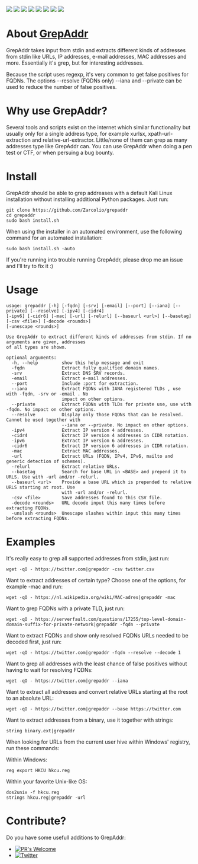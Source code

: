 ![](https://img.shields.io/github/license/Zarcolio/grepaddr) ![](https://badges.pufler.dev/visits/Zarcolio/grepaddr) ![](https://img.shields.io/github/stars/Zarcolio/grepaddr) ![](https://img.shields.io/github/forks/Zarcolio/grepaddr) ![](https://img.shields.io/github/issues/Zarcolio/grepaddr) ![](https://img.shields.io/github/issues-closed-raw/Zarcolio/grepaddr) ![](https://img.shields.io/github/issues-pr/Zarcolio/grepaddr) ![](https://img.shields.io/github/issues-pr-closed-raw/Zarcolio/grepaddr)

# About [GrepAddr](https://github.com/Zarcolio/grepaddr) 
GrepAddr takes input from stdin and extracts different kinds of addresses from stdin like URLs, IP addresses, e-mail addresses, MAC addresses and more. Essentially it's grep, but for interesting addresses. 

Because the script uses regexp, it's very common to get false positives for FQDNs.
The options --resolve (FQDNs only) --iana and --private can be used to reduce the number of false positives.

# Why use GrepAddr?
Several tools and scripts exist on the internet which similar functionality but usually only for a single address type, for example xurlsx, xpath-url-extraction and relative-url-extractor. Little/none of them can grep as many addresses type like GrepAddr can. You can use GrepAddr when doing a pen test or CTF, or when persuing a bug bounty.

# Install
GrepAddr should be able to grep addreases with a default Kali Linux installation without installing additional Python packages. 
Just run:
```
git clone https://github.com/Zarcolio/grepaddr
cd grepaddr
sudo bash install.sh
```
When using the installer in an automated environment, use the following command for an automated installation:
```
sudo bash install.sh -auto
```

If you're running into trouble running GrepAddr, please drop me an issue and I'll try to fix it :)

# Usage
```
usage: grepaddr [-h] [-fqdn] [-srv] [-email] [--port] [--iana] [--private] [--resolve] [-ipv4] [-cidr4]
[-ipv6] [-cidr6] [-mac] [-url] [-relurl] [--baseurl <url>] [--basetag] [-csv <file>] [-decode <rounds>] 
[-unescape <rounds>]

Use GrepAddr to extract different kinds of addresses from stdin. If no arguments are given, addresses
of all types are shown.

optional arguments:
  -h, --help         show this help message and exit
  -fqdn              Extract fully qualified domain names.
  -srv               Extract DNS SRV records.
  -email             Extract e-mail addresses.
  --port             Include :port for extraction.
  --iana             Extract FQDNs with IANA registered TLDs , use with -fqdn, -srv or -email . No
                     impact on other options.
  --private          Extract FQDNs with TLDs for private use, use with -fqdn. No impact on other options.
  --resolve          Display only those FQDNs that can be resolved. Cannot be used together with
                     --iana or --private. No impact on other options.
  -ipv4              Extract IP version 4 addresses.
  -cidr4             Extract IP version 4 addresses in CIDR notation.
  -ipv6              Extract IP version 6 addresses.
  -cidr6             Extract IP version 6 addresses in CIDR notation.
  -mac               Extract MAC addresses.
  -url               Extract URLs (FQDN, IPv4, IPv6, mailto and generic detection of schemes).
  -relurl            Extract relative URLs.
  --basetag          Search for base URL in <BASE> and prepend it to URLS. Use with -url and/or -relurl.
  --baseurl <url>    Provide a base URL which is prepended to relative URLS starting at root. Use
                     with -url and/or -relurl.
  -csv <file>        Save addresses found to this CSV file.
  -decode <rounds>   URL decode input this many times before extracting FQDNs.
  -unslash <rounds>  Unescape slashes within input this many times before extracting FQDNs.
```
# Examples
It's really easy to grep all supported addresses from stdin, just run:
```
wget -qO - https://twitter.com|grepaddr -csv twitter.csv
```
Want to extract addresses of certain type? Choose one of the options, for example -mac and run:
```
wget -qO - https://nl.wikipedia.org/wiki/MAC-adres|grepaddr -mac
```
Want to grep FQDNs with a private TLD, just run:
```
wget -qO - https://serverfault.com/questions/17255/top-level-domain-domain-suffix-for-private-network|grepaddr -fqdn --private
```
Want to extract FQDNs and show only resolved FQDNs URLs needed to be decoded first, just run:
```
wget -qO - https://twitter.com|grepaddr -fqdn --resolve --decode 1
```
Want to grep all addresses with the least chance of false positives without having to wait for resolving FQDNs:
```
wget -qO - https://twitter.com|grepaddr --iana
```
Want to extract all addresses and convert relative URLs starting at the root to an absolute URL:
```
wget -qO - https://twitter.com|grepaddr --base https://twitter.com
```
Want to extract addresses from a binary, use it together with strings:
```
string binary.ext|grepaddr
```
When looking for URLs from the current user hive within Windows' registry, run these commands:

Within Windows:
```
reg export HKCU hkcu.reg
```
Within your favorite Unix-like OS:
```
dos2unix -f hkcu.reg
strings hkcu.reg|grepaddr -url
```

# Contribute?
Do you have some usefull additions to GrepAddr:

* [![PR's Welcome](https://img.shields.io/badge/PRs-welcome-brightgreen.svg?style=flat)](https://github.com/Zarcolio/grepaddr/pulls) 
* [![Twitter](https://img.shields.io/twitter/url/https/twitter.com/zarcolio.svg?style=social&label=Contact%20me)](https://twitter.com/zarcolio)
